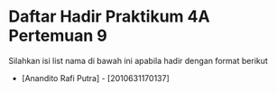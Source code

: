 # Daftar Hadir Praktikum 4A Pertemuan 9
Silahkan isi list nama di bawah ini apabila hadir dengan format berikut

- [Anandito Rafi Putra] - [2010631170137]
